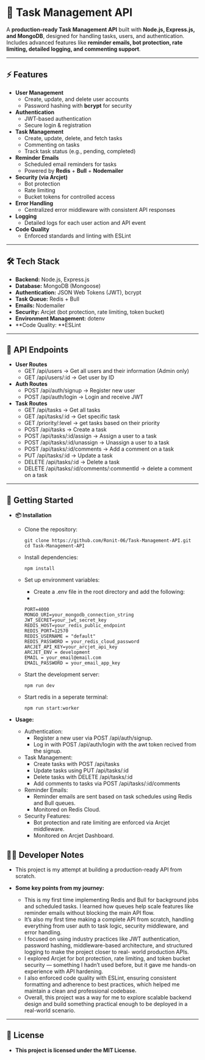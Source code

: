 # 📝 Task Management API

A **production-ready Task Management API** built with **Node.js, Express.js, and MongoDB**, designed for handling tasks, users, and authentication.  
Includes advanced features like **reminder emails, bot protection, rate limiting, detailed logging, and commenting support**.

---

## ⚡ Features

- **User Management**
  - Create, update, and delete user accounts
  - Password hashing with **bcrypt** for security
- **Authentication**
  - JWT-based authentication
  - Secure login & registration
- **Task Management**
  - Create, update, delete, and fetch tasks
  - Commenting on tasks
  - Track task status (e.g., pending, completed)
- **Reminder Emails**
  - Scheduled email reminders for tasks
  - Powered by **Redis** + **Bull** + **Nodemailer**
- **Security (via Arcjet)**
  - Bot protection
  - Rate limiting
  - Bucket tokens for controlled access
- **Error Handling**
  - Centralized error middleware with consistent API responses
- **Logging**
  - Detailed logs for each user action and API event
- **Code Quality**
  - Enforced standards and linting with ESLint

---

## 🛠️ Tech Stack

- **Backend:** Node.js, Express.js  
- **Database:** MongoDB (Mongoose)  
- **Authentication:** JSON Web Tokens (JWT), bcrypt  
- **Task Queue:** Redis + Bull  
- **Emails:** Nodemailer  
- **Security:** Arcjet (bot protection, rate limiting, token bucket)  
- **Environment Management:** dotenv
- **Code Quality: **ESLint

---

## 📌 API Endpoints

- **User Routes**
  - GET /api/users → Get all users and their information (Admin only)
  - GET /api/users/:id → Get user by ID
- **Auth Routes**
  - POST /api/auth/signup → Register new user
  - POST /api/auth/login → Login and receive JWT
- **Task Routes**
  - GET /api/tasks → Get all tasks
  - GET /api/tasks/:id → Get specific task
  - GET /priority/:level → get tasks based on their priority
  - POST /api/tasks → Create a task
  - POST /api/tasks/:id/assign → Assign a user to a task
  - POST /api/tasks/:id/unassign → Unassign a user to a task
  - POST /api/tasks/:id/comments → Add a comment on a task
  - PUT /api/tasks/:id → Update a task
  - DELETE /api/tasks/:id → Delete a task
  - DELETE /api/tasks/:id/comments/:commentId → delete a comment on a task

---

## 🚀 Getting Started

  - **📦 Installation**
     - Clone the repository:
       
       ```
       git clone https://github.com/Ronit-06/Task-Management-API.git
       cd Task-Management-API
       ```
       
    - Install dependencies:
      
      ```
      npm install
      ```
      
    - Set up environment variables:
      - Create a .env file in the root directory and add the following:
      - 
      ```
      PORT=4000
      MONGO_URI=your_mongodb_connection_string
      JWT_SECRET=your_jwt_secret_key
      REDIS_HOST=your_redis_public_endpoint
      REDIS_PORT=12570
      REDIS_USERNAME = "default" 
      REDIS_PASSWORD = your_redis_cloud_password
      ARCJET_API_KEY=your_arcjet_api_key
      ARCJET_ENV = development
      EMAIL = your_email@email.com
      EMAIL_PASSWORD = your_email_app_key
      ```
    - Start the development server:

      ```
      npm run dev
      ```
      
    - Start redis in a seperate terminal:
   
      ```
      npm run start:worker
      ```
      
  - **Usage:**
    - Authentication:
      - Register a new user via POST /api/auth/signup.
      - Log in with POST /api/auth/login with the awt token recived from the signup.
    - Task Management:
      - Create tasks with POST /api/tasks
      - Update tasks using PUT /api/tasks/:id
      - Delete tasks with DELETE /api/tasks/:id
      - Add comments to tasks via POST /api/tasks/:id/comments
    - Reminder Emails:
        - Reminder emails are sent based on task schedules using Redis and Bull queues.
        - Monitored on Redis Cloud.
    -  Security Features:
        - Bot protection and rate limiting are enforced via Arcjet middleware.
        - Monitored on Arcjet Dashboard.
      
## 👨‍💻 Developer Notes 

- This project is my attempt at building a production-ready API from scratch.
  
- **Some key points from my journey:**
  - This is my first time implementing Redis and Bull for background jobs and scheduled tasks. I learned how queues help scale features like reminder emails without blocking        the main API flow.
  - It’s also my first time making a complete API from scratch, handling everything from user auth to task logic, security middleware, and error handling.
  - I focused on using industry practices like JWT authentication, password hashing, middleware-based architecture, and structured logging to make the project closer to real-       world production APIs.
  - I explored Arcjet for bot protection, rate limiting, and token bucket security — something I hadn’t used before, but it gave me hands-on experience with API hardening.
  - I also enforced code quality with ESLint, ensuring consistent formatting and adherence to best practices, which helped me maintain a clean and professional codebase.
  - Overall, this project was a way for me to explore scalable backend design and build something practical enough to be deployed in a real-world scenario.

---

## 📜 License

- **This project is licensed under the MIT License.**

